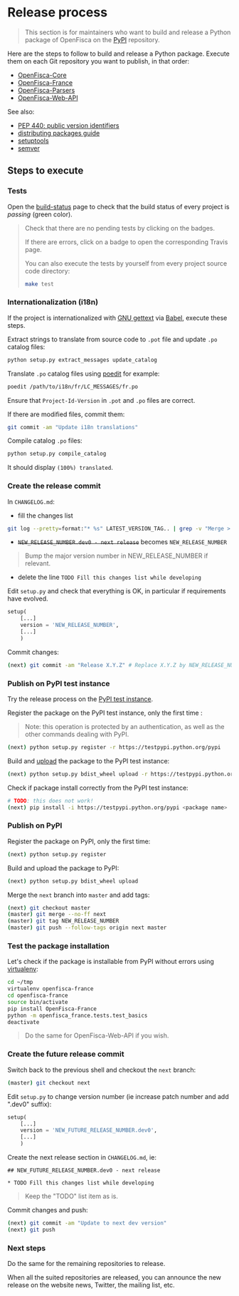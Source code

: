 # Release process

> This section is for maintainers who want to build and release a Python package of OpenFisca on the [PyPI](https://pypi.python.org/pypi) repository.

Here are the steps to follow to build and release a Python package.
Execute them on each Git repository you want to publish, in that order:

* [OpenFisca-Core](https://github.com/openfisca/openfisca-core)
* [OpenFisca-France](https://github.com/openfisca/openfisca-france)
* [OpenFisca-Parsers](https://github.com/openfisca/openfisca-parsers)
* [OpenFisca-Web-API](https://github.com/openfisca/openfisca-web-api)

See also:

* [PEP 440: public version identifiers](http://legacy.python.org/dev/peps/pep-0440/#public-version-identifiers)
* [distributing packages guide](https://python-packaging-user-guide.readthedocs.org/en/latest/distributing.html)
* [setuptools](https://pythonhosted.org/setuptools/setuptools.html)
* [semver](http://semver.org/)

## Steps to execute

### Tests

Open the [build-status](http://www.openfisca.fr/build-status#branch-next) page to check that the build status of every project is *passing* (green color).

> Check that there are no pending tests by clicking on the badges.
>
> If there are errors, click on a badge to open the corresponding Travis page.
>
> You can also execute the tests by yourself from every project source code directory:
>
> ```bash
> make test
> ```

### Internationalization (i18n)

If the project is internationalized with [GNU gettext](https://www.gnu.org/software/gettext/)
via [Babel](http://babel.pocoo.org/), execute these steps.

Extract strings to translate from source code to `.pot` file and update `.po` catalog files:

```bash
python setup.py extract_messages update_catalog
```

Translate `.po` catalog files using [poedit](https://poedit.net/) for example:

```bash
poedit /path/to/i18n/fr/LC_MESSAGES/fr.po
```

Ensure that `Project-Id-Version` in `.pot` and `.po` files are correct.

If there are modified files, commit them:

```bash
git commit -am "Update i18n translations"
```

Compile catalog `.po` files:

```bash
python setup.py compile_catalog
```

It should display `(100%) translated`.

### Create the release commit

In `CHANGELOG.md`:

* fill the changes list
```bash
git log --pretty=format:"* %s" LATEST_VERSION_TAG.. | grep -v "Merge > pull request"
```
* ~~`NEW_RELEASE_NUMBER.dev0 - next release`~~ becomes `NEW_RELEASE_NUMBER`
> Bump the major version number in NEW_RELEASE_NUMBER if relevant.
* delete the line `TODO Fill this changes list while developing`

Edit `setup.py` and check that everything is OK, in particular if requirements have evolved.

```python
setup(
    [...]
    version = 'NEW_RELEASE_NUMBER',
    [...]
    )
```

Commit changes:

```bash
(next) git commit -am "Release X.Y.Z" # Replace X.Y.Z by NEW_RELEASE_NUMBER
```

### Publish on PyPI test instance

Try the release process on the [PyPI test instance](https://wiki.python.org/moin/TestPyPI).

Register the package on the PyPI test instance, only the first time  :

> Note: this operation is protected by an authentication, as well as the other commands dealing with PyPI.

```bash
(next) python setup.py register -r https://testpypi.python.org/pypi
```

Build and [upload](https://python-packaging-user-guide.readthedocs.org/en/latest/distributing.html#uploading-your-project-to-pypi) the package to the PyPI test instance:

```bash
(next) python setup.py bdist_wheel upload -r https://testpypi.python.org/pypi
```

Check if package install correctly from the PyPI test instance:

```bash
# TODO: this does not work!
(next) pip install -i https://testpypi.python.org/pypi <package name>
```

### Publish on PyPI

Register the package on PyPI, only the first time:

```bash
(next) python setup.py register
```

Build and upload the package to PyPI:

```bash
(next) python setup.py bdist_wheel upload
```

Merge the `next` branch into `master` and add tags:

```bash
(next) git checkout master
(master) git merge --no-ff next
(master) git tag NEW_RELEASE_NUMBER
(master) git push --follow-tags origin next master
```

### Test the package installation

Let's check if the package is installable from PyPI without errors
using [virtualenv](https://virtualenv.pypa.io/en/latest/):

```bash
cd ~/tmp
virtualenv openfisca-france
cd openfisca-france
source bin/activate
pip install OpenFisca-France
python -m openfisca_france.tests.test_basics
deactivate
```

> Do the same for OpenFisca-Web-API if you wish.

### Create the future release commit

Switch back to the previous shell and checkout the `next` branch:

```bash
(master) git checkout next
```

Edit `setup.py` to change version number (ie increase patch number and add ".dev0" suffix):

```python
setup(
    [...]
    version = 'NEW_FUTURE_RELEASE_NUMBER.dev0',
    [...]
    )
```

Create the next release section in `CHANGELOG.md`, ie:

```
## NEW_FUTURE_RELEASE_NUMBER.dev0 - next release

* TODO Fill this changes list while developing
```

> Keep the "TODO" list item as is.

Commit changes and push:

```bash
(next) git commit -am "Update to next dev version"
(next) git push
```

### Next steps

Do the same for the remaining repositories to release.

When all the suited repositories are released, you can announce the new release
on the website news, Twitter, the mailing list, etc.
